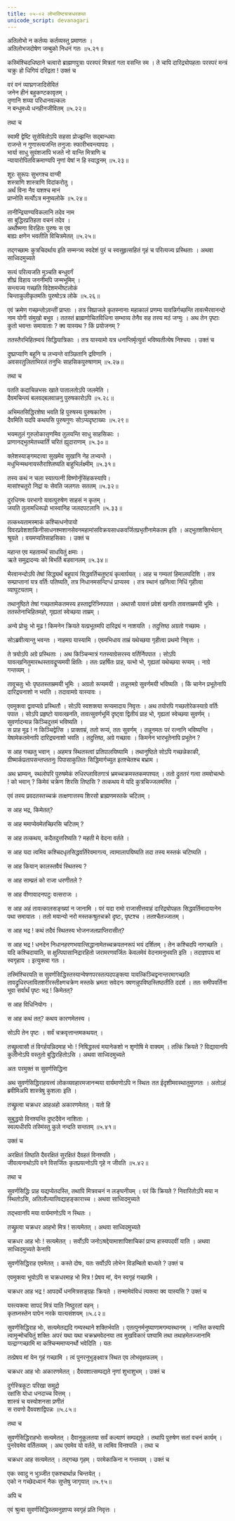 ```yaml
---
title: ०५-०२ लोभाविष्टचक्रधरकथा
unicode_script: devanagari
---
```

अतिलोभो न कर्तव्यः कर्तव्यस्तु प्रमाणतः ।  
अतिलोभजदोषेण जम्बुको निधनं गतः ॥५.२१॥

कस्मिंश्चिदधिष्ठाने चत्वारो ब्राह्मणपुत्राः परस्परं मित्रतां गता वसन्ति स्म । ते चापि दारिद्र्योपहताः परस्परं मन्त्रं चक्रुः हो धिगियं दरिद्रता ! उक्तं च

वरं वनं व्याघ्रगजादिसेवितं  
जनेन हीनं बहुकण्टकावृतम् ।  
तृणानि शय्या परिधानवल्कलः  
न बन्धुमध्ये धनहीनजीवितम् ॥५.२२॥

तथा च

स्वामी द्वेष्टि सुसेवितोऽपि सहसा प्रोज्झन्ति सद्बान्धवाः  
राजन्ते न गुणास्त्यजन्ति तनुजाः स्फारीभवन्त्यापदः ।  
भार्या साधु सुवंशजापि भजते नो यान्ति मित्राणि च  
न्यायारोपितविक्रमाण्यपि नृणां येषां न हि स्याद्धनम् ॥५.२३॥

शूरः सुरूपः सुभगश्च वाग्मी  
शस्त्राणि शास्त्राणि विदांकरोतु ।  
अर्थं विना नैव यशश्च मानं  
प्राप्नोति मर्त्योऽत्र मनुष्यलोके ॥५.२४॥

तानीन्द्रियाण्यविकलानि तदेव नाम  
सा बुद्धिरप्रतिहता वचनं तदेव ।  
अर्थोष्मणा विरहितः पुरुषः स एव  
बाह्यः क्षणेन भवतीति विचित्रमेतत् ॥५.२५॥

तद्गच्छामः कुत्रचिदर्थाय इति सम्मन्त्र्य स्वदेशं पुरं च स्वसुहृत्सहितं गृहं च परित्यज्य प्रस्थिताः । अथवा साध्विदमुच्यते

सत्यं परित्यजति मुञ्चति बन्धुवर्गं  
शीघ्रं विहाय जननीमपि जन्मभूमिम् ।  
सन्त्यज्य गच्छति विदेशमभीष्टलोकं  
चिन्ताकुलीकृतमतिः पुरुषोऽत्र लोके ॥५.२६॥

एवं क्रमेण गच्छन्तोऽवन्तीं प्राप्ताः । तत्र सिप्राजले कृतस्नानाः महाकालं प्रणम्य यावन्निर्गच्छन्ति तावत्भैरवानन्दो नाम योगी संमुखो बभूव । ततस्तं ब्राह्मणोचितविधिना सम्भाव्य तेनैव सह तस्य मठं जग्मुः । अथ तेन पृष्टाः कुतो भवन्तः समायाताः ? क्व यास्यथ ? किं प्रयोजनम् ?

ततस्तैरभिहितम्वयं सिद्धियात्रिकाः । तत्र यास्यामो यत्र धनाप्तिर्मृत्युर्वा भविष्यतीत्येष निश्चयः । उक्तं च

दुष्प्राप्याणि बहूनि च लभ्यन्ते वाञ्छितानि द्रविणानि ।  
अवसरतुलिताभिरलं तनुभिः साहसिकपुरुषाणाम् ॥५.२७॥

तथा च

पतति कदाचिन्नभसः खाते पातालतोऽपि जलमेति ।  
दैवमचिन्त्यं बलवद्बलवान्ननु पुरुषकारोऽपि ॥५.२८॥  

अभिमतसिद्धिरशेषा भवति हि पुरुषस्य पुरुषकारेण ।  
दैवमिति यदपि कथयसि पुरुषगुणः सोऽप्यदृष्टाख्यः ॥५.२९॥  

भयमतुलं गुरुलोकात्तृणमिव तुलयन्ति साधु साहसिकाः ।  
प्राणानद्भुतमेतच्चार्तिं चरितं ह्युदाराणाम् ॥५.३०॥  

क्लेशस्याङ्गमदत्त्वा सुखमेव सुखानि नेह लभ्यन्ते ।  
मधुभिन्मथनायस्तैराश्लिष्यति बाहुभिर्लक्ष्मीम् ॥५.३१॥  

तस्य कथं न चला स्यात्पत्नी विष्णोर्नृसिंहकस्यापि।  
मासांश्चतुरो निद्रां यः सेवति जलगतः सततम् ॥५.३२॥  

दुरधिगमः परभागो यावत्पुरुषेण साहसं न कृतम् ।  
जयति तुलामधिरूढो भास्वानिह जलदपटलानि ॥५.३३॥

तत्कथ्यतामस्माकं कश्चित्धनोपायो विवरप्रवेशशाकिनीसाधनश्मशानसेवनमहामांसविक्रयसाधकवर्जितप्रभृतीनामेकतम इति । अद्भुतशक्तिर्भवान् श्रूयते । वयमप्यतिसाहसिकाः । उक्तं च

महान्त एव महतामर्थं साधयितुं क्षमाः ।  
ऋते समुद्रादन्यः को बिभर्ति बडवानलम् ॥५.३४॥

भैरवानन्दोऽपि तेषां सिद्ध्यर्थं बहूपायं सिद्धवर्तिचतुष्टयं कृत्वार्पयत् । आह च गम्यतां हिमालयदिशि । तत्र सम्प्राप्तानां यत्र वर्तिः पतिष्यति, तत्र निधानमसन्दिग्धं प्राप्यस्व । तत्र स्थानं खनित्वा निधिं गृहीत्वा व्याघुट्यताम् ।  

तथानुष्ठिते तेषां गच्छतामेकतमस्य हस्ताद्वरित्र्निपपात । अथासौ यावत्तं प्रवेशं खनति तावत्ताम्रमयी भूमिः । ततस्तेनाभिहितमहो, गृह्यतां स्वेच्छया ताम्रम् ।  

अन्ये प्रोचुः भो मूढ ! किमनेन क्रियते यत्प्रभूतमपि दारिद्र्यं न नाशयति । तदुत्तिष्ठ अग्रतो गच्छामः ।  

सोऽब्रवीत्यान्तु भवन्तः । नाहमग्र यास्यामि । एवमभिधाय ताम्रं यथेच्छया गृहीत्वा प्रथमो निवृत्तः ।  

ते त्रयोऽपि अग्रे प्रस्थिताः । अथ किञ्चिन्मात्रं गतस्याग्रेसरस्य वर्तिर्निपपात । सोऽपि यावत्खनितुमारब्धस्तावद्रूप्यमयी क्षितिः । ततः प्रहर्षितः प्राह, यत्भो भो, गृह्यतां यथेच्छया रूप्यम् । नाग्रे गन्तव्यम् ।  

तावूचतुः भोः पृष्ठतस्ताम्रमयी भूमिः । अग्रतो रूप्यमयी । तन्नूनमग्रे सुवर्णमयी भविष्यति । किं चानेन प्रभूतेनापि दारिद्र्यनाशो न भवति । तदावामग्रे यास्यावः ।  

एवमुक्त्वा द्वावप्यग्रे प्रस्थितौ । सोऽपि स्वशक्त्या रूप्यमादाय निवृत्तः । अथ तयोरपि गच्छतोरेकस्याग्रे वर्तिः पपात । सोऽपि प्रहृष्टो यावत्खनति, तावत्सुवर्णभूमिं दृष्ट्वा द्वितीयं प्राह भो, गृह्यतां स्वेच्छया सुवर्णम् । सुवर्णादन्यन्न किञ्चिदुत्तमं भविष्यति ।  
स प्राह मूढ ! न किञ्चिद्वेत्सि । प्राक्ताम्रं, ततो रूप्यं, ततः सुवर्णम् । तन्नूनमतः परं रत्नानि भविष्यन्ति । येषामेकतमेनापि दारिद्र्यनाशो भवति । तदुत्तिष्ठ, अग्रे गच्छावः । किमनेन भारभूतेनापि प्रभूतेन ?

स आह गच्छतु भवान् । अहमत्र स्थितस्त्वां प्रतिपालयिष्यामि । तथानुष्ठिते सोऽपि गच्छन्नेकाकी, ग्रीष्मार्कप्रतापसन्तप्ततनुः पिपासाकुलितः सिद्धिमार्गच्युत इतश्चेतश्च बभ्राम ।  

अथ भ्राम्यन्, स्थलोपरि पुरुषमेकं रुधिरप्लावितगात्रं भ्रमच्चक्रमस्तकमपश्यत् । ततो द्रुततरं गत्वा तमवोचत्भोः ! को भवान् ? किमेवं चक्रेण शिरसि तिष्ठसि ? तत्कथय मे यदि कुत्रचिज्जलमस्ति ।  

एवं तस्य प्रवदतस्तच्चक्रं तत्क्षणात्तस्य शिरसो ब्राह्मणमस्तके चटितम् ।  

स आह भद्र, किमेतत्?

स आह ममाप्येवमेतच्छिरसि चटितम् ?

स आह तत्कथय, कदैतदुत्तरिष्यति ? महती मे वेदना वर्तते ।  

स आह यदा त्वमिव कश्चिदधृतसिद्धवर्तिरेवमागत्य, त्वामालापयिष्यति तदा तस्य मस्तकं चटिष्यति ।  

स आह कियान् कालस्तवैवं स्थितस्य ?

स आह साम्प्रतं को राजा धरणीतले ?

स आह वीणावादनपटुः वत्सराजः ।  

स आह अहं तावत्कालसङ्ख्यां न जानामि । परं यदा रामो राजासीत्तवाहं दारिद्र्योपहतः सिद्धवर्तिमादायानेन पथा समायातः । ततो मयान्यो नरो मस्तकश्रुतचक्रो दृष्टः, पृष्टश्च । ततश्चैतज्जातम् ।  

स आह भद्र ! कथं तदैवं स्थितस्य भोजनजलप्राप्तिरासीत्?

स आह भद्र ! धनदेन निधानहरणभयात्सिद्धानामेतच्चक्रपतनरूपं भयं दर्शितम् । तेन कश्चिदपि नागच्छति । यदि कश्चिदायाति, स क्षुत्पिपासानिद्रारहितो जरामरणवर्जितः केवलमेवं वेदनामनुभवति इति । तदाज्ञापय मां स्वगृहाय । इत्युक्त्वा गतः ।  

तस्मिंश्चिरयति स सुवर्णसिद्धिस्तस्यान्वेषणपरस्तत्पदपङ्क्त्या यावत्किञ्चिद्वनान्तरमागच्छति तावद्रुधिरप्लावितशरीरस्तीक्ष्णचक्रेण मस्तके भ्रमता सवेदनः क्वणन्नुपविष्ठस्तिष्ठतीति ददर्श । ततः समीपवर्तिना भूवा सर्वार्थं पृष्टः भद्र ! किमेतत्?

स आह विधिनियोगः ।  

स आह कथं तत्? कथय कारणमेतस्य ।  

सोऽपि तेन पृष्टः । सर्वं चक्रवृत्तान्तमकथयत् ।  

तच्छ्रुत्वासौ तं विगर्हयन्निदमाह भोः ! निषिद्धस्त्वं मयानेकशो न शृणोषि मे वाक्यम् । तत्किं क्रियते ? विद्यावानपि कुलीनोऽपि वस्तुतो बुद्धिरहितोऽसि । अथवा साध्विदमुच्यते

<div class="js_include" url="../05-03_simhakArakamUrkhabrAhmaNakathA/"  newLevelForH1="3" includeTitle="true"> </div>

अतः परमुक्तं स सुवर्णसिद्धिना

<div class="js_include" url="../05-04_mUrkhapanDitakathA/"  newLevelForH1="3" includeTitle="true"> </div>

अथ सुवर्णसिद्धिराहयत्त्वं लोकव्यवहारमजानन्मया वार्यमाणोऽपि न स्थितः तत ईदृशीमवस्थातुमुपगतः । अतोऽहं ब्रवीमिअपि शास्त्रेषु कुशलाः इति ।  

तच्छ्रुत्वा चक्रधर आहअहो अकारणमेतत् । यतो हि

सुबुद्धयो विनश्यन्ति दुष्टदैवेन नाशिताः ।  
स्वल्पधीरपि तस्मिंस्तु कुले नन्दति सन्ततम् ॥५.४१॥

उक्तं च

अरक्षितं तिष्ठति दैवरक्षितं सुरक्षितं दैवहतं विनश्यति ।  
जीवत्यनाथोऽपि वने विसर्जितः कृतप्रयत्नोऽपि गृहे न जीवति ॥५.४२॥

तथा च

<div class="js_include" url="../05-05_matsyamanDUkakathA/"  newLevelForH1="3" includeTitle="true"> </div>

सुवर्णसिद्धिः प्राह यद्यप्येतदस्ति, तथापि मित्रवचनं न लङ्घनीयम् । परं किं क्रियते ? निवारितोऽपि मया न स्थितोऽसि, अतिलौल्यात्विद्याहङ्काराच्च । अथवा साध्विदमुच्यते

<div class="js_include" url="../05-06_rAsabhashrugAlakathA/"  newLevelForH1="3" includeTitle="true"> </div>

तद्भवानपि मया वार्यमाणोऽपि न स्थितः ।  

तच्छ्रुत्वा चक्रधर आहभो मित्र ! सत्यमेतत् । अथवा साध्विदमुच्यते

<div class="js_include" url="../05-07_mantharakaulikakathA/"  newLevelForH1="3" includeTitle="true"> </div>

चक्रधर आह भोः ! सत्यमेतत् । सर्वोऽपि जनोऽश्रद्देयामाशापिशाचिकां प्राप्य हास्यपदवीं याति । अथवा साध्विदमुच्यते केनापि

<div class="js_include" url="../05-08_sOmasharmapitrukathA/"  newLevelForH1="3" includeTitle="true"> </div>

सुवर्णसिद्धिराह एवमेतत् । कस्ते दोषः, यतः सर्वोऽपि लोभेन विडम्बितो बाध्यते ? उक्तं च

<div class="js_include" url="../05-09_chandrabhUpatikathA/"  newLevelForH1="3" includeTitle="true"> </div>

एवमुक्त्वा भूयोऽपि स चक्रधरमाह भो मित्र ! प्रेषय मां, येन स्वगृहं गच्छामि ।  

चक्रधर आह भद्र ! आपदर्थे धनमित्रसङ्ग्रहः क्रियते । तन्मामेवंविधं त्यक्त्वा क्व यास्यसि ? उक्तं च

यस्त्यक्त्वा सापदं मित्रं याति निष्ठुरतां वहन् ।  
कृतघ्नस्तेन पापेन नरके यात्यसंशयम् ॥५.८२॥

सुवर्णसिद्धिराह भोः, सत्यमेतद्यदि गम्यस्थाने शक्तिर्भवति । एतत्पुनर्मनुष्याणामगम्यस्थानम् । नास्ति कस्यापि त्वामुन्मोचयितुं शक्तिः अपरं यथा यथा चक्रभ्रमवेदनया तव मुखविकारं पश्यामि तथा तथाहमेतज्जानामि यत्द्राग्गच्छामि मा कश्चिन्ममाप्यनर्थो भवेदिति । यतः

<div class="js_include" url="../05-10_vikAlavAnarakathA/"  newLevelForH1="3" includeTitle="true"> </div>

तत्प्रेषय मां येन गृहं गच्छामि । त्वं पुनरनुभुङ्क्ष्वात्र स्थित एव लोभवृक्षफलम् ।  

चक्रधर आह भोः अकारणमेतत् । दैववशात्सम्पद्यते नृणां शुभाशुभम् । उक्तं च

दुर्गस्त्रिकूटः परिखा समुद्रो  
रक्षांसि योधा धनदाच्च वित्तम् ।  
शास्त्रं च यस्योशनसा प्रणीतं  
स रावणो दैववशाद्विपन्नः ॥५.८५॥

तथा च

<div class="js_include" url="../05-11_andhakakubjakatristanIkathA/"  newLevelForH1="3" includeTitle="true"> </div>

सुवर्णसिद्धिराहभोः सत्यमेतत् । दैवानुकूलतया सर्वं कल्याणं सम्पद्यते । तथापि पुरुषेण सतां वचनं कार्यम् । पुनरेवमेव वर्तितव्यम् । अथ एवमेव यो वर्तते, स त्वमिव विनश्यति । तथा च

<div class="js_include" url="../05-13_bhArunDapakShikathA/"  newLevelForH1="3" includeTitle="true"> </div>

चक्रधर आह सत्यमेतत् । तद्गच्छ गृहम् । परमेकाकिना न गन्तव्यम् । उक्तं च

एकः स्वादु न भुञ्जीत एकश्चार्थान्न चिन्तयेत् ।  
एको न गच्छेदध्वानं नैकः सुप्तेषु जागृयात् ॥५.९५॥

अपि च

<div class="js_include" url="../05-14_brAhmaNakarkaTakathA/"  newLevelForH1="3" includeTitle="true"> </div>

एवं श्रुत्वा सुवर्णसिद्धिस्तमनुज्ञाप्य स्वगृहं प्रति निवृत्तः ।  
